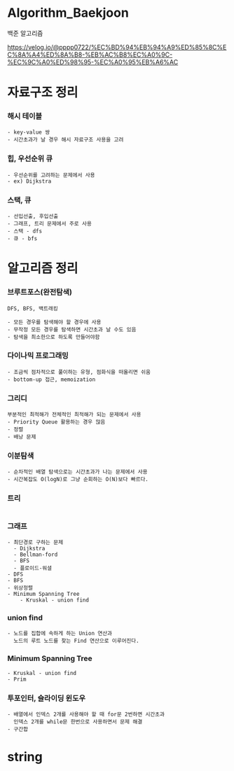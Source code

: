 # Algorithm_Baekjoon
백준 알고리즘


https://velog.io/@pppp0722/%EC%BD%94%EB%94%A9%ED%85%8C%EC%8A%A4%ED%8A%B8-%EB%AC%B8%EC%A0%9C-%EC%9C%A0%ED%98%95-%EC%A0%95%EB%A6%AC
# 자료구조 정리
### 해시 테이블
````
- key-value 쌍
- 시간초과가 날 경우 해시 자료구조 사용을 고려
````

### 힙, 우선순위 큐
````
- 우선순위를 고려하는 문제에서 사용
- ex) Dijkstra
````

### 스택, 큐
````
- 선입선출, 후입선출
- 그래프, 트리 문제에서 주로 사용
- 스택 - dfs
- 큐 - bfs
````

# 알고리즘 정리
### 브루트포스(완전탐색)
````
DFS, BFS, 백트래킹

- 모든 경우를 탐색해야 할 경우에 사용
- 무작정 모든 경우를 탐색하면 시간초과 날 수도 있음
- 탐색을 최소한으로 하도록 만들어야함
````

### 다이나믹 프로그래밍
````
- 조금씩 점차적으로 풀이하는 유형, 점화식을 떠올리면 쉬움
- bottom-up 접근, memoization
````

### 그리디
````
부분적인 최적해가 전체적인 최적해가 되는 문제에서 사용
- Priority Queue 활용하는 경우 많음
- 정렬
- 배낭 문제
````

### 이분탐색
````
- 순차적인 배열 탐색으로는 시간초과가 나는 문제에서 사용
- 시간복잡도 O(logN)로 그냥 순회하는 O(N)보다 빠르다.
````

### 트리
````

````

### 그래프
````
- 최단경로 구하는 문제
  - Dijkstra
  - Bellman-ford
  - BFS
  - 플로이드-워셜
- DFS
- BFS
- 위상정렬
- Minimum Spanning Tree
    - Kruskal - union find
````

### union find
````
- 노드를 집합에 속하게 하는 Union 연산과 
  노드의 루트 노드를 찾는 Find 연산으로 이루어진다.
````

### Minimum Spanning Tree
````
- Kruskal - union find
- Prim
````

### 투포인터, 슬라이딩 윈도우
````
- 배열에서 인덱스 2개를 사용해야 할 때 for문 2번하면 시간초과
  인덱스 2개를 while문 한번으로 사용하면서 문제 해결
- 구간합
````

# string

